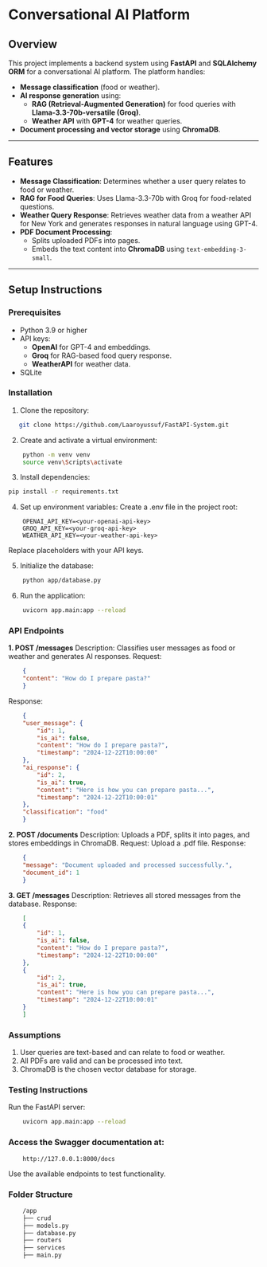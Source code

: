 # **Conversational AI Platform**

## **Overview**
This project implements a backend system using **FastAPI** and **SQLAlchemy ORM** for a conversational AI platform. The platform handles:
- **Message classification** (food or weather).
- **AI response generation** using:
  - **RAG (Retrieval-Augmented Generation)** for food queries with **Llama-3.3-70b-versatile (Groq)**.
  - **Weather API** with **GPT-4** for weather queries.
- **Document processing and vector storage** using **ChromaDB**.

---

## **Features**
- **Message Classification**: Determines whether a user query relates to food or weather.
- **RAG for Food Queries**: Uses Llama-3.3-70b with Groq for food-related questions.
- **Weather Query Response**: Retrieves weather data from a weather API for New York and generates responses in natural language using GPT-4.
- **PDF Document Processing**:
  - Splits uploaded PDFs into pages.
  - Embeds the text content into **ChromaDB** using `text-embedding-3-small`.

---

## **Setup Instructions**
### **Prerequisites**
- Python 3.9 or higher
- API keys:
  - **OpenAI** for GPT-4 and embeddings.
  - **Groq** for RAG-based food query response.
  - **WeatherAPI** for weather data.
- SQLite

### **Installation**
1. Clone the repository:
```bash
   git clone https://github.com/Laaroyussuf/FastAPI-System.git
```

2. Create and activate a virtual environment:
```bash
    python -m venv venv
    source venv\Scripts\activate
```

3. Install dependencies:
```bash
pip install -r requirements.txt
```

4. Set up environment variables:
Create a .env file in the project root:
```env
    OPENAI_API_KEY=<your-openai-api-key>
    GROQ_API_KEY=<your-groq-api-key>
    WEATHER_API_KEY=<your-weather-api-key>
```
Replace placeholders with your API keys.

5. Initialize the database:
```bash
    python app/database.py
```

6. Run the application:
```bash
    uvicorn app.main:app --reload
```

### **API Endpoints**
**1. POST /messages**
Description: Classifies user messages as food or weather and generates AI responses.
Request:
```json
    {
    "content": "How do I prepare pasta?"
    }
```
Response:
```json
    {
    "user_message": {
        "id": 1,
        "is_ai": false,
        "content": "How do I prepare pasta?",
        "timestamp": "2024-12-22T10:00:00"
    },
    "ai_response": {
        "id": 2,
        "is_ai": true,
        "content": "Here is how you can prepare pasta...",
        "timestamp": "2024-12-22T10:00:01"
    },
    "classification": "food"
    }
```

**2. POST /documents**
Description: Uploads a PDF, splits it into pages, and stores embeddings in ChromaDB.
Request: Upload a .pdf file.
Response:
```json
    {
    "message": "Document uploaded and processed successfully.",
    "document_id": 1
    }
```

**3. GET /messages**
Description: Retrieves all stored messages from the database.
Response:
```json
    [
    {
        "id": 1,
        "is_ai": false,
        "content": "How do I prepare pasta?",
        "timestamp": "2024-12-22T10:00:00"
    },
    {
        "id": 2,
        "is_ai": true,
        "content": "Here is how you can prepare pasta...",
        "timestamp": "2024-12-22T10:00:01"
    }
    ]
```

### **Assumptions**
1. User queries are text-based and can relate to food or weather.
2. All PDFs are valid and can be processed into text.
3. ChromaDB is the chosen vector database for storage.

### **Testing Instructions**
Run the FastAPI server:
```bash
    uvicorn app.main:app --reload
```

### **Access the Swagger documentation at:**
```arduino
    http://127.0.0.1:8000/docs
```
Use the available endpoints to test functionality.

### **Folder Structure**
```bash
    /app
    ├── crud
    ├── models.py
    ├── database.py
    ├── routers
    ├── services
    ├── main.py
